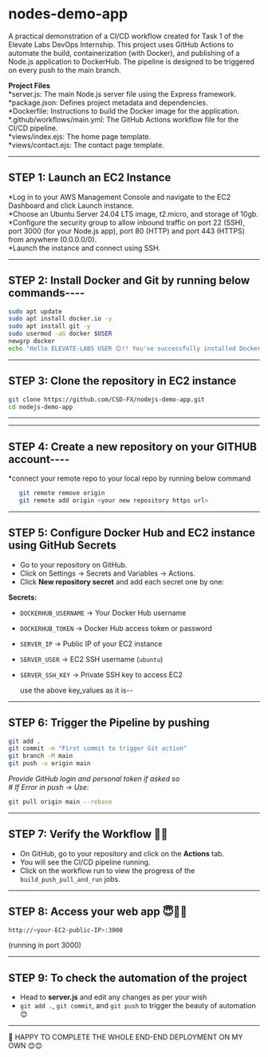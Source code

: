 # nodes-demo-app
A practical demonstration of a CI/CD workflow created for Task 1 of the Elevate Labs DevOps Internship. This project uses GitHub Actions to automate the build, containerization (with Docker), and publishing of a Node.js application to DockerHub. The pipeline is designed to be triggered on every push to the main branch.

**Project Files**  
*server.js: The main Node.js server file using the Express framework.  
*package.json: Defines project metadata and dependencies.  
*Dockerfile: Instructions to build the Docker image for the application.  
*.github/workflows/main.yml: The GitHub Actions workflow file for the CI/CD pipeline.  
*views/index.ejs: The home page template.  
*views/contact.ejs: The contact page template.  

---

## STEP 1: Launch an EC2 Instance  
*Log in to your AWS Management Console and navigate to the EC2 Dashboard and click Launch instance.  
*Choose an Ubuntu Server 24.04 LTS image, t2.micro, and storage of 10gb.  
*Configure the security group to allow inbound traffic on port 22 (SSH), port 3000 (for your Node.js app), port 80 (HTTP) and port 443 (HTTPS) from anywhere (0.0.0.0/0).  
*Launch the instance and connect using SSH.  

---

## STEP 2: Install Docker and Git by running below commands----
```bash
sudo apt update
sudo apt install docker.io -y
sudo apt install git -y
sudo usermod -aG docker $USER
newgrp docker
echo "Hello ELEVATE-LABS USER 😊!! You've successfully installed Docker and Git in your terminal😇✌🏼"
```

---

## STEP 3: Clone the repository in EC2 instance  
```bash
git clone https://github.com/CSD-FX/nodejs-demo-app.git
cd nodejs-demo-app
```
---

---

## STEP 4: Create a new repository on your GITHUB account----
*connect your remote repo to your local repo by running below command
```bash
   git remote remove origin
   git remote add origin <your new repository https url>
```

---
   
## STEP 5: Configure Docker Hub and EC2 instance using GitHub Secrets  
- Go to your repository on GitHub.  
- Click on Settings → Secrets and Variables → Actions.  
- Click **New repository secret** and add each secret one by one:  

**Secrets:**  
- `DOCKERHUB_USERNAME` → Your Docker Hub username  
- `DOCKERHUB_TOKEN` → Docker Hub access token or password  
- `SERVER_IP` → Public IP of your EC2 instance  
- `SERVER_USER` → EC2 SSH username (`ubuntu`)  
- `SERVER_SSH_KEY` → Private SSH key to access EC2

  use the above key_values as it is--

---


## STEP 6: Trigger the Pipeline by pushing
```bash
git add .
git commit -m "First commit to trigger Git action"
git branch -M main
git push -u origin main
```
*Provide GitHub login and personal token if asked so*  
*# If Error in push → Use:*  
```bash
git pull origin main --rebase
```

---

## STEP 7: Verify the Workflow 🧚‍♀️  
- On GitHub, go to your repository and click on the **Actions** tab.  
- You will see the CI/CD pipeline running.  
- Click on the workflow run to view the progress of the `build_push_pull_and_run` jobs.  

---

## STEP 8: Access your web app 😇✌🏼  
```bash
http://<your-EC2-public-IP>:3000
```
(running in port 3000)  

---

## STEP 9: To check the automation of the project  
- Head to **server.js** and edit any changes as per your wish  
- `git add .`, `git commit`, and `git push` to trigger the beauty of automation 😊  

---

🎉 HAPPY TO COMPLETE THE WHOLE END-END DEPLOYMENT ON MY OWN 😊😊
